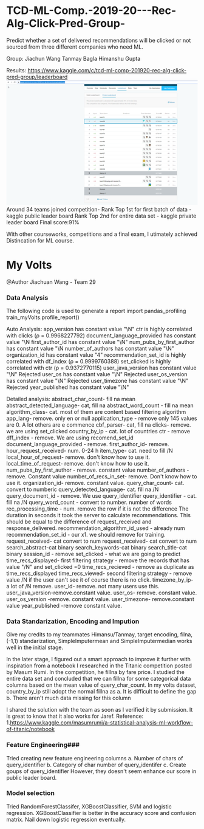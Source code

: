 # TCD-ML-Comp.-2019-20---Rec-Alg-Click-Pred-Group-
Predict whether a set of delivered recommendations will be clicked or not sourced from three different companies who need ML.

Group:
Jiachun Wang 
Tanmay Bagla
Himanshu Gupta

Results:
https://www.kaggle.com/c/tcd-ml-comp-201920-rec-alg-click-pred-group/leaderboard
![Image of Kaggle Competition](https://github.com/wangj3/TCD-ML-Comp.-2019-20---Rec-Alg-Click-Pred-Group-/blob/master/2020-01-29%2011_50_03-TCD%20ML%20Comp.%202019_20%20-%20Rec%20Alg%20Click%20Pred%20(Group)%20_%20Kaggle.png)
Around 34 teams joined competition-
Rank Top 1st for first batch of data - kaggle public leader board 
Rank Top 2nd for entire data set - kaggle private leader board
Final score:91%

With other courseworks, competitions and a final exam, I utimately achieved Distincation for ML course.

# My Volts
@Author Jiachuan Wang - Team 29
### Data Analysis ###
The following code is used to generate a report
import pandas_profiling
train_myVolts.profile_report()

Auto Analysis:
app_version has constant value "\N"
ctr is highly correlated with clicks (ρ = 0.9968227792)
document_language_provided has constant value "\N
first_author_id has constant value "\N"
num_pubs_by_first_author has constant value "\N
number_of_authors has constant value "\N"
organization_id has constant value "4"
recommendation_set_id is highly correlated with df_index (ρ = 0.9999760388)
set_clicked is highly correlated with ctr (ρ = 0.9372770115)
user_java_version has constant value "\N"	Rejected
user_os has constant value "\N"	Rejected
user_os_version has constant value "\N"	Rejected
user_timezone has constant value "\N"	Rejected
year_published has constant value "\N"

Detailed analysis:
abstract_char_count- fill na mean
abstract_detected_language- cat, fill na
abstract_word_count - fill na mean
algorithm_class- cat. most of them are content based filtering algorithm
app_lang- remove. only en or null
application_type - remove only 145 values are 0. A lot others are e commence
cbf_parser- cat, fill na
clicks- remove. we are using set_clicked
country_by_ip - cat. lot of countries
ctr - remove
dff_index - remove. We are using recomend_set_id
document_language_provided - remove. 
first_author_id- remove. 
hour_request_received- num. 0-24 h
item_type- cat. need to fill /N
local_hour_of_request- remove.  don't know how to use it.
local_time_of_request- remove. don't know how to use it.
num_pubs_by_first_author - remove. constant value
number_of_authors - remove. Constant value
number_of_recs_in_set- remove. Don't know how to use it.
organization_id- remove. constant value.
query_char_count- cat. convert to numberic
query_detected_language- cat. fill na /N
query_document_id - remove. We use query_identifier
query_identifier - cat. fill na /N
query_word_count - convert to number. number of words
rec_processing_time - num. remove the row if it is not the difference
The duration in seconds it took the server to calculate recommendations. This should be equal to the difference of request_received and response_delivered.
recommendation_algorithm_id_used - already num
recommendation_set_id - our x1. we should remove for training.
request_received- cat convert to num
request_received- cat convert to num
search_abstract-cat binary
search_keywords-cat binary
search_title-cat binary
session_id - remove
set_clicked - what we are going to predict
time_recs_displayed- first filtering strategy - remove the records that has value "/N" and set_clicked =0
time_recs_recieved - remove as duplicate as time_recs_displayed
time_recs_viewed- second filtering strategy - remove value /N if the user can't see it of course there is no click.
timezone_by_ip- a lot of /N remove.
user_id- remove. not many users use this.
user_java_version-remove.constant value.
user_os- remove. constant value.
user_os_version -remove. constant value.
user_timezone- remove.constant value
year_published -remove constant value.

### Data Standarization, Encoding and Impution ###
Give my credits to my teammates Himansu/Tanmay, target encoding, filna, (-1,1) standarization, SimpleImputermean and SimpleImputermedian works well in the initial stage. 

In the later stage, I figured out a smart approach to improve it further with inspiration from a notebook I researched in the Titanic competition posted by Masum Rumi. In the competition, he fillna by fare price. I studied the entire data set and concluded that we can fillna for some categorical data columns based on the mean value of query_char_count.
In my volts dataset, country_by_ip still adopt the normal fillna as
a. It is difficult to define the gap
b. There aren't much data missing for this column

I shared the solution with the team as soon as I verified it by submission. It is great to know that it also works for Jaref.
Reference: 
1.https://www.kaggle.com/masumrumi/a-statistical-analysis-ml-workflow-of-titanic/notebook

### Feature Engineering###
Tried creating new feature engineering columns
a. Number of chars of query_identifier
b. Category of char number of query_identifer
c. Create goups of query_identifier
However, they doesn't seem enhance our score in public leader board.

### Model selection ###
Tried RandomForestClassifer, XGBoostClassifier, SVM and logistic regression. XGBoostClassifier is better in the accuracy score and confusion matrix.
Nail down logistic regression eventually.


